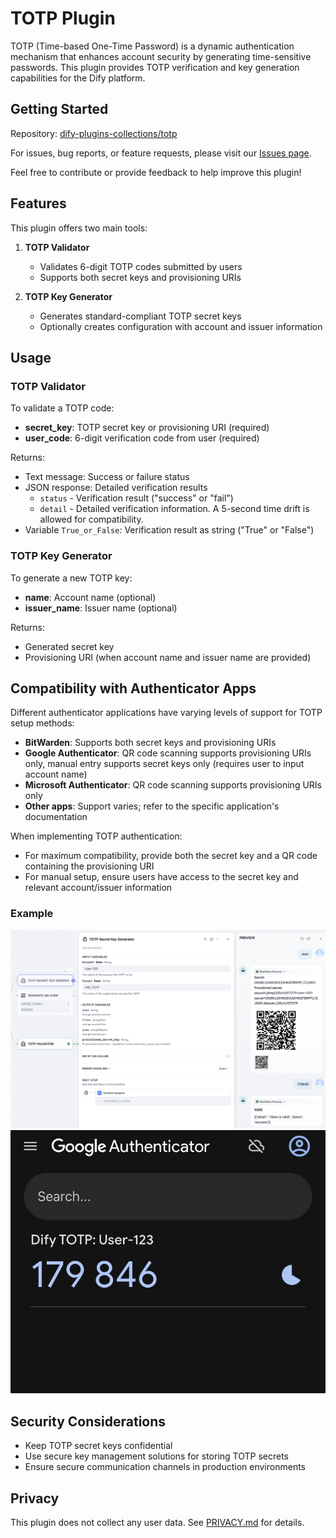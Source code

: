 # TOTP Plugin

TOTP (Time-based One-Time Password) is a dynamic authentication mechanism that enhances account security by generating time-sensitive passwords. This plugin provides TOTP verification and key generation capabilities for the Dify platform.

## Getting Started

Repository: [dify-plugins-collections/totp](https://github.com/alterxyz/dify-plugins-collections/tree/main/totp)

For issues, bug reports, or feature requests, please visit our [Issues page](https://github.com/alterxyz/dify-plugins-collections/issues).

Feel free to contribute or provide feedback to help improve this plugin!

## Features

This plugin offers two main tools:

1. **TOTP Validator**

    - Validates 6-digit TOTP codes submitted by users
    - Supports both secret keys and provisioning URIs

2. **TOTP Key Generator**
    - Generates standard-compliant TOTP secret keys
    - Optionally creates configuration with account and issuer information

## Usage

### TOTP Validator

To validate a TOTP code:

- **secret_key**: TOTP secret key or provisioning URI (required)
- **user_code**: 6-digit verification code from user (required)

Returns:

- Text message: Success or failure status
- JSON response: Detailed verification results
    - `status` - Verification result ("success" or "fail")
    - `detail` - Detailed verification information. A 5-second time drift is allowed for compatibility.
- Variable `True_or_False`: Verification result as string ("True" or "False")

### TOTP Key Generator

To generate a new TOTP key:

- **name**: Account name (optional)
- **issuer_name**: Issuer name (optional)

Returns:

- Generated secret key
- Provisioning URI (when account name and issuer name are provided)

## Compatibility with Authenticator Apps

Different authenticator applications have varying levels of support for TOTP setup methods:

- **BitWarden**: Supports both secret keys and provisioning URIs
- **Google Authenticator**: QR code scanning supports provisioning URIs only, manual entry supports secret keys only (requires user to input account name)
- **Microsoft Authenticator**: QR code scanning supports provisioning URIs only
- **Other apps**: Support varies; refer to the specific application's documentation

When implementing TOTP authentication:
- For maximum compatibility, provide both the secret key and a QR code containing the provisioning URI
- For manual setup, ensure users have access to the secret key and relevant account/issuer information

### Example

![Example](_assets/image1.png)
![Google Authenticator](_assets/IMG_3613.jpeg)

## Security Considerations

- Keep TOTP secret keys confidential
- Use secure key management solutions for storing TOTP secrets
- Ensure secure communication channels in production environments

## Privacy

This plugin does not collect any user data. See [PRIVACY.md](PRIVACY.md) for details.

